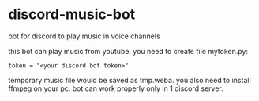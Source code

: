 # discord-music-bot
bot for discord to play music in voice channels

this bot can play music from youtube.
you need to create file mytoken.py:

```
token = "<your discord bot token>"
```
temporary music file would be saved as tmp.weba. you also need to install ffmpeg on your pc. bot can work properly only in 1 discord server.

